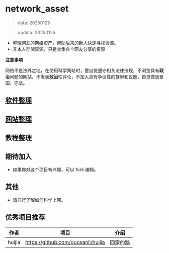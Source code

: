 # network_asset
> data: 20250125

> updata: 20250125
- 整理网友的网络资产，帮助后来的新人快速寻找资源。
- 非本人存储资源，只是收集各个网友分享的资源

**注意事项**

 网络不是法外之地，在使用科学网站时，要自觉遵守相关法律法规，不浏览具有**政治**问题的网站，不发表**政治**性评论，不加入具有争议性的群聊和议题，自觉做到爱国、守法。

## [软件整理](https://github.com/LaolunsiG/network_asset/tree/main/%E8%BD%AF%E4%BB%B6%E6%95%B4%E7%90%86)

## [网站整理](https://github.com/LaolunsiG/network_asset/tree/main/%E7%BD%91%E7%AB%99%E6%95%B4%E7%90%86)

## 教程整理

## 期待加入
- 如果你对这个项目有兴趣，可以 fork 编辑。

## 其他
- 请自行了解如何科学上网。

## 优秀项目推荐

| 作者| 项目 | 介绍 |
| -- | -- | -- |
| huijia | https://github.com/guosanli/huijia | 回家的路  |
